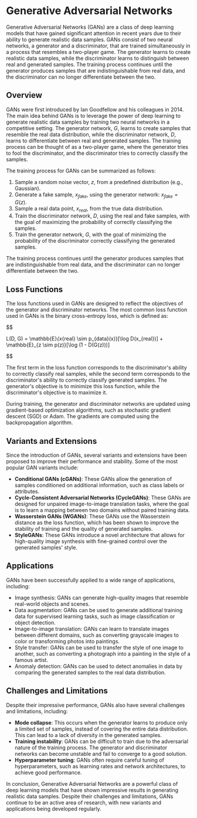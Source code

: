 # Generative Adversarial Networks

Generative Adversarial Networks (GANs) are a class of deep learning models that have gained significant attention in recent years due to their ability to generate realistic data samples. GANs consist of two neural networks, a generator and a discriminator, that are trained simultaneously in a process that resembles a two-player game. The generator learns to create realistic data samples, while the discriminator learns to distinguish between real and generated samples. The training process continues until the generator produces samples that are indistinguishable from real data, and the discriminator can no longer differentiate between the two.

## Overview

GANs were first introduced by Ian Goodfellow and his colleagues in 2014. The main idea behind GANs is to leverage the power of deep learning to generate realistic data samples by training two neural networks in a competitive setting. The generator network, $G$, learns to create samples that resemble the real data distribution, while the discriminator network, $D$, learns to differentiate between real and generated samples. The training process can be thought of as a two-player game, where the generator tries to fool the discriminator, and the discriminator tries to correctly classify the samples.

The training process for GANs can be summarized as follows:

1. Sample a random noise vector, $z$, from a predefined distribution (e.g., Gaussian).
2. Generate a fake sample, $x_{fake}$, using the generator network: $x_{fake} = G(z)$.
3. Sample a real data point, $x_{real}$, from the true data distribution.
4. Train the discriminator network, $D$, using the real and fake samples, with the goal of maximizing the probability of correctly classifying the samples.
5. Train the generator network, $G$, with the goal of minimizing the probability of the discriminator correctly classifying the generated samples.

The training process continues until the generator produces samples that are indistinguishable from real data, and the discriminator can no longer differentiate between the two.

## Loss Functions

The loss functions used in GANs are designed to reflect the objectives of the generator and discriminator networks. The most common loss function used in GANs is the binary cross-entropy loss, which is defined as:


$$

L(D, G) = \mathbb{E}_{x_{real} \sim p_{data}(x)}[\log D(x_{real})] + \mathbb{E}_{z \sim p(z)}[\log (1 - D(G(z)))]

$$


The first term in the loss function corresponds to the discriminator's ability to correctly classify real samples, while the second term corresponds to the discriminator's ability to correctly classify generated samples. The generator's objective is to minimize this loss function, while the discriminator's objective is to maximize it.

During training, the generator and discriminator networks are updated using gradient-based optimization algorithms, such as stochastic gradient descent (SGD) or Adam. The gradients are computed using the backpropagation algorithm.

## Variants and Extensions

Since the introduction of GANs, several variants and extensions have been proposed to improve their performance and stability. Some of the most popular GAN variants include:

- **Conditional GANs (cGANs)**: These GANs allow the generation of samples conditioned on additional information, such as class labels or attributes.
- **Cycle-Consistent Adversarial Networks (CycleGANs)**: These GANs are designed for unpaired image-to-image translation tasks, where the goal is to learn a mapping between two domains without paired training data.
- **Wasserstein GANs (WGANs)**: These GANs use the Wasserstein distance as the loss function, which has been shown to improve the stability of training and the quality of generated samples.
- **StyleGANs**: These GANs introduce a novel architecture that allows for high-quality image synthesis with fine-grained control over the generated samples' style.

## Applications

GANs have been successfully applied to a wide range of applications, including:

- Image synthesis: GANs can generate high-quality images that resemble real-world objects and scenes.
- Data augmentation: GANs can be used to generate additional training data for supervised learning tasks, such as image classification or object detection.
- Image-to-image translation: GANs can learn to translate images between different domains, such as converting grayscale images to color or transforming photos into paintings.
- Style transfer: GANs can be used to transfer the style of one image to another, such as converting a photograph into a painting in the style of a famous artist.
- Anomaly detection: GANs can be used to detect anomalies in data by comparing the generated samples to the real data distribution.

## Challenges and Limitations

Despite their impressive performance, GANs also have several challenges and limitations, including:

- **Mode collapse**: This occurs when the generator learns to produce only a limited set of samples, instead of covering the entire data distribution. This can lead to a lack of diversity in the generated samples.
- **Training instability**: GANs can be difficult to train due to the adversarial nature of the training process. The generator and discriminator networks can become unstable and fail to converge to a good solution.
- **Hyperparameter tuning**: GANs often require careful tuning of hyperparameters, such as learning rates and network architectures, to achieve good performance.

In conclusion, Generative Adversarial Networks are a powerful class of deep learning models that have shown impressive results in generating realistic data samples. Despite their challenges and limitations, GANs continue to be an active area of research, with new variants and applications being developed regularly.
